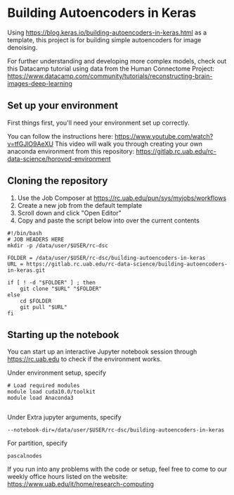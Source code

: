 # Building Autoencoders in Keras

Using https://blog.keras.io/building-autoencoders-in-keras.html as a template, this project is for building simple autoencoders for image denoising.

For further understanding and developing more complex models, check out this Datacamp tutorial using data from the Human Connectome Project: https://www.datacamp.com/community/tutorials/reconstructing-brain-images-deep-learning


## Set up your environment

First things first, you'll need your environment set up correctly. 

You can follow the instructions here: https://www.youtube.com/watch?v=tfGJlO9AeXU 
This video will walk you through creating your own anaconda environment from this repository: https://gitlab.rc.uab.edu/rc-data-science/horovod-environment

## Cloning the repository

1. Use the Job Composer at https://rc.uab.edu/pun/sys/myjobs/workflows
2. Create a new job from the default template
3. Scroll down and click "Open Editor" 
4. Copy and paste the script below into over the current contents

```
#!/bin/bash
# JOB HEADERS HERE
mkdir -p /data/user/$USER/rc-dsc

FOLDER = /data/user/$USER/rc-dsc/building-autoencoders-in-keras
URL = https://gitlab.rc.uab.edu/rc-data-science/building-autoencoders-in-keras.git

if [ ! -d "$FOLDER" ] ; then
    git clone "$URL" "$FOLDER"
else
    cd $FOLDER
    git pull "$URL"
fi

```

## Starting up the notebook

You can start up an interactive Jupyter notebook session through https://rc.uab.edu to check if the environment works.

Under environment setup, specify

```
# Load required modules
module load cuda10.0/toolkit
module load Anaconda3


```

Under Extra jupyter arguments, specify

```
--notebook-dir=/data/user/$USER/rc-dsc/building-autoencoders-in-keras
```

For partition, specify

```
pascalnodes
```

If you run into any problems with the code or setup, feel free to come to our weekly office hours listed on the website: https://www.uab.edu/it/home/research-computing








